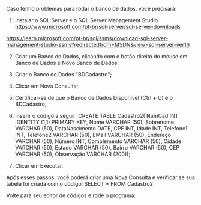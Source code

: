 Caso tenho problemas para rodar o banco de dados, você precisará:

1) Instalar o SQL Server e o SQL Server Management Studio.
https://www.microsoft.com/pt-br/sql-server/sql-server-downloads

https://learn.microsoft.com/pt-br/sql/ssms/download-sql-server-management-studio-ssms?redirectedfrom=MSDN&view=sql-server-ver16

2) Criar um Banco de Dados, clicando com o botão direito do mouse em Banco de Dados e Novo Banco de Dados.

3) Criar o Banco de Dados "BDCadastro";

4) Clicar em Nova Consulta;

5) Certificar-se de que o Banco de Dados Disponível (Ctrl + U) é o BDCadastro;

6) Inserir o código a seguir:
CREATE TABLE Cadastro2(
	NumCad INT IDENTITY (1,1) PRIMARY KEY,
	Nome VARCHAR (50),
	Sobrenome VARCHAR (50),
	DataNascimento DATE,
	CPF INT,
	Idade INT,
	Telefone1 INT,
	Telefone2 VARCHAR (50),
	EMail VARCHAR (50),
	Endereço VARCHAR (50),
	Número INT,
	Complemento VARCHAR (50),
	Cidade VARCHAR (50),
	Estado VARCHAR (50),
	Bairro VARCHAR (50),
	CEP VARCHAR (50),
	Observação VARCHAR (200));

7) Clicar em Executar.

Após esses passos, você poderá criar uma Nova Consulta e verificar se sua tabela foi criada com o código:
SELECT
    *
FROM
    Cadastro2

Volte para seu editor de códigos e rode o programa.
